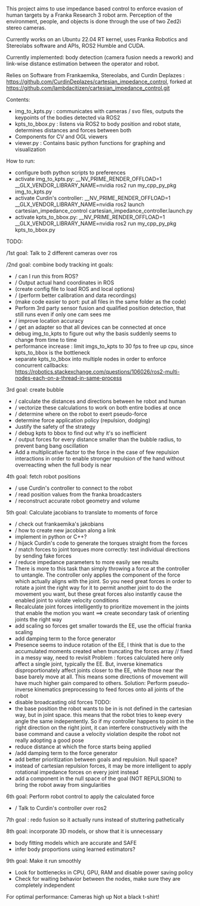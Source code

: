 This project aims to use impedance based control to enforce evasion of human targets by a Franka Research 3 robot arm.
Perception of the environment, people, and objects is done through the use of two Zed2i stereo cameras.

Currently works on an Ubuntu 22.04 RT kernel, uses Franka Robotics and Stereolabs software and APIs, ROS2 Humble and CUDA.

Currently implemented: body detection (camera fusion needs a rework) and link-wise distance estimation between the operator and robot.

Relies on Software from Frankaemika, Stereolabs, and Curdin Deplazes : https://github.com/CurdinDeplazes/cartesian_impedance_control,
forked at https://github.com/lambdacitizen/cartesian_impedance_control.git

Contents:
- img_to_kpts.py  : communicates with cameras / svo files, outputs the keypoints of the bodies detected via ROS2
- kpts_to_bbox.py : listens via ROS2 to body position and robot state, determines distances and forces between both
- Components for CV and OGL viewers
- viewer.py       : Contains basic python functions for graphing and visualization

How to run:

- configure both python scripts to preferences
- activate img_to_kpts.py: __NV_PRIME_RENDER_OFFLOAD=1 __GLX_VENDOR_LIBRARY_NAME=nvidia ros2 run my_cpp_py_pkg img_to_kpts.py
- activate Curdin's controller:
__NV_PRIME_RENDER_OFFLOAD=1 __GLX_VENDOR_LIBRARY_NAME=nvidia ros2 launch cartesian_impedance_control cartesian_impedance_controller.launch.py
- activate kpts_to_bbox.py: __NV_PRIME_RENDER_OFFLOAD=1 __GLX_VENDOR_LIBRARY_NAME=nvidia ros2 run my_cpp_py_pkg kpts_to_bbox.py

TODO:

/1st goal: Talk to 2 different cameras over ros

/2nd goal: combine body tracking
  int goals:
  - /  can I run this from ROS?
  - /  Output actual hand coordinates in ROS
  - (create config file to load ROS and local options)
  - /  (perform better calibration and data recordings)
  - (make code easier to port: put all files in the same folder as the code)
  - Perform 3rd party sensor fusion and qualified position detection, that still runs even if only one cam sees me
  - / improve location accuracy
  - / get an adapter so that all devices can be connected at once
  - debug img_to_kpts to figure out why the basis suddenly seems to change from time to time
  - performance increase : limit imgs_to_kpts to 30 fps to free up cpu, since kpts_to_bbox is the bottleneck
  - separate kpts_to_bbox into multiple nodes in order to enforce concurrent callbacks: https://robotics.stackexchange.com/questions/106026/ros2-multi-nodes-each-on-a-thread-in-same-process
  

3rd goal: create bubble
  - /  calculate the distances and directions between he robot and human
  - /  vectorize these calculations to work on both entire bodies at once
  - /  determine where on the robot to exert pseudo-force
  - determine force application policy (repulsion, dodging)
  - Justify the safety of the strategy
  - /  debug kpts to bbox to find out why it's so inefficient
  - /  output forces for every distance smaller than the bubble radius, to prevent bang bang       oscillation
  - Add a multiplicative factor to the force in the case of few repulsion interactions in order to
    enable stronger repulsion of the hand without overreacting when the full body is near

4th goal: fetch robot positions
  - / use Curdin's controller to connect to the robot
  - / read position values from the franka broadcasters
  - / reconstruct accurate robot geometry and volume

5th goal: Calculate jacobians to translate to moments of force
  - / check out frankaemika's jakobians
  - / how to create new jacobian along a link
  - implement in python or C++?
  - / hijack Curdin's code to generate the torques straight from the forces
  - / match forces to joint torques more correctly: test individual directions by sending fake forces
  - / reduce impedance parameters to more easily see results
  - There is more to this task than simply throwing a force at the controller to untangle. The controller only applies the component of the force which actually aligns with the joint. So you need great forces in order to rotate a joint the right way for it to permit another joint to do the movement you want, but these great forces also instantly cause the enabled joint to violate velocity conditions
  - Recalculate joint forces intelligently to prioritize movement in the joints that enable the motion you want
  ==> create secondary task of orienting joints the right way
  - add scaling so forces get smaller towards the EE, use the official franka scaling
  - add damping term to the force generator
  - Presence seems to induce rotation of the EE, I think that is due to the accumulated moments created when truncating the forces array // fixed in a messy way, need to revisit
  Problem : forces calculated here only affect a single joint, typically the EE. But, inverse kinematics disproportionately affect joints closer to the EE, while those near the base barely move at all.
  This means some directions of movement will have much higher gain compared to others.
  Solution: Perform pseudo-inverse kinematics preprocessing to feed forces onto all joints of the robot
  - disable broadcasting old forces TODO:
  - the base position the robot wants to be in is not defined in the cartesian way, but in joint space. this means that the robot tries to keep every angle the same indepentently. So if my controller happens to point in the right direction on the right joint, it can interfere constructively with the base command and cause a velocity violation despite the robot not really adopting a good pose
  - reduce distance at which the force starts being applied
  - /add damping term to the force generator
  - add better prioritization between goals and repulsion. Null space?
  - instead of cartesian repulsion forces, it may be more intelligent to apply rotational impedance forces on every joint instead
  - add a component in the null space of the goal (NOT REPULSION) to bring the robot away from singularities

6th goal: Perform robot control to apply the calculated force
  -  / Talk to Curdin's controller over ros2

7th goal : redo fusion so it actually runs instead of stuttering pathetically

8th goal: incorporate 3D models, or show that it is unnecessary
  - body fitting models which are accurate and SAFE
  - infer body proportions using learned estimators?

9th goal: Make it run smoothly
  - Look for bottlenecks in CPU, GPU, RAM and disable power saving policy
  - Check for waiting behavior between the nodes, make sure they are completely independent

For optimal performance:
Cameras high up
Not a black t-shirt!
